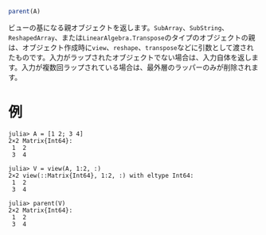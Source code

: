 ```julia
parent(A)
```

ビューの基になる親オブジェクトを返します。`SubArray`、`SubString`、`ReshapedArray`、または`LinearAlgebra.Transpose`のタイプのオブジェクトの親は、オブジェクト作成時に`view`、`reshape`、`transpose`などに引数として渡されたものです。入力がラップされたオブジェクトでない場合は、入力自体を返します。入力が複数回ラップされている場合は、最外層のラッパーのみが削除されます。

# 例

```jldoctest
julia> A = [1 2; 3 4]
2×2 Matrix{Int64}:
 1  2
 3  4

julia> V = view(A, 1:2, :)
2×2 view(::Matrix{Int64}, 1:2, :) with eltype Int64:
 1  2
 3  4

julia> parent(V)
2×2 Matrix{Int64}:
 1  2
 3  4
```
